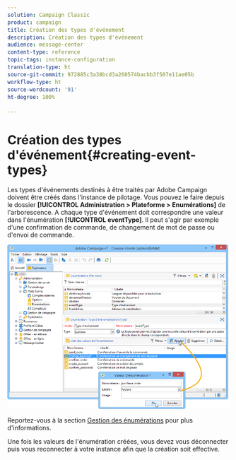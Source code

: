 ```yaml
---
solution: Campaign Classic
product: campaign
title: Création des types d'événement
description: Création des types d'événement
audience: message-center
content-type: reference
topic-tags: instance-configuration
translation-type: ht
source-git-commit: 972885c3a38bcd3a260574bacbb3f507e11ae05b
workflow-type: ht
source-wordcount: '91'
ht-degree: 100%

---
```



# Création des types d&#39;événement{#creating-event-types}

Les types d&#39;événements destinés à être traités par Adobe Campaign doivent être créés dans l&#39;instance de pilotage. Vous pouvez le faire depuis le dossier **[!UICONTROL Administration > Plateforme > Enumérations]** de l&#39;arborescence. A chaque type d&#39;événement doit correspondre une valeur dans l&#39;énumération **[!UICONTROL eventType]**. Il peut s&#39;agir par exemple d&#39;une confirmation de commande, de changement de mot de passe ou d&#39;envoi de commande.

![](assets/messagecenter_eventtype_enum_001.png)

Reportez-vous à la section [Gestion des énumérations](../../platform/using/managing-enumerations.md) pour plus d&#39;informations.

Une fois les valeurs de l&#39;énumération créées, vous devez vous déconnecter puis vous reconnecter à votre instance afin que la création soit effective.

